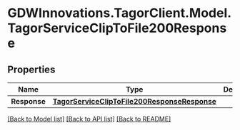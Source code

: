 # GDWInnovations.TagorClient.Model.TagorServiceClipToFile200Response

## Properties

Name | Type | Description | Notes
------------ | ------------- | ------------- | -------------
**Response** | [**TagorServiceClipToFile200ResponseResponse**](TagorServiceClipToFile200ResponseResponse.md) |  | [optional] 

[[Back to Model list]](../README.md#documentation-for-models) [[Back to API list]](../README.md#documentation-for-api-endpoints) [[Back to README]](../README.md)


